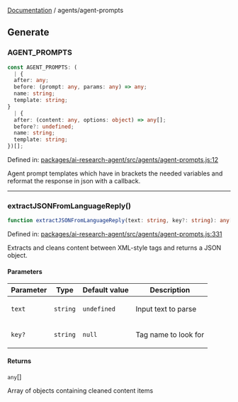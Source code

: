 [Documentation](../modules.md) / agents/agent-prompts

## Generate

### AGENT\_PROMPTS

```ts
const AGENT_PROMPTS: (
  | {
  after: any;
  before: (prompt: any, params: any) => any;
  name: string;
  template: string;
}
  | {
  after: (content: any, options: object) => any[];
  before?: undefined;
  name: string;
  template: string;
})[];
```

Defined in: [packages/ai-research-agent/src/agents/agent-prompts.js:12](https://github.com/vtempest/ai-research-agent/tree/master/packages/ai-research-agent/src/agents/agent-prompts.js#L12)

Agent prompt templates which have in brackets the needed 
variables and reformat the response in json with a callback.

***

### extractJSONFromLanguageReply()

```ts
function extractJSONFromLanguageReply(text: string, key?: string): any[];
```

Defined in: [packages/ai-research-agent/src/agents/agent-prompts.js:331](https://github.com/vtempest/ai-research-agent/tree/master/packages/ai-research-agent/src/agents/agent-prompts.js#L331)

Extracts and cleans content between XML-style tags and returns a JSON object.

#### Parameters

<table>
<thead>
<tr>
<th>Parameter</th>
<th>Type</th>
<th>Default value</th>
<th>Description</th>
</tr>
</thead>
<tbody>
<tr>
<td>

`text`

</td>
<td>

`string`

</td>
<td>

`undefined`

</td>
<td>

Input text to parse

</td>
</tr>
<tr>
<td>

`key?`

</td>
<td>

`string`

</td>
<td>

`null`

</td>
<td>

Tag name to look for

</td>
</tr>
</tbody>
</table>

#### Returns

`any`[]

Array of objects containing cleaned content items
